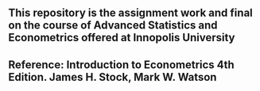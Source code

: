 ## This repository is the assignment work and final on the course of Advanced Statistics and Econometrics offered at Innopolis University
## Reference: Introduction to Econometrics 4th Edition. James H. Stock, Mark W. Watson

